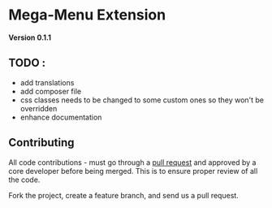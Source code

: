 # Mega-Menu Extension
**Version 0.1.1**

<h2>TODO :</h2>

- add translations
- add composer file
- css classes needs to be changed to some custom ones so they won't be overridden
- enhance documentation 

<h2>Contributing</h2>

All code contributions - must go through a <a href="https://help.github.com/articles/using-pull-requests">pull request</a> and approved by a core developer before being merged. This is to ensure proper review of all the code.

Fork the project, create a feature branch, and send us a pull request.
